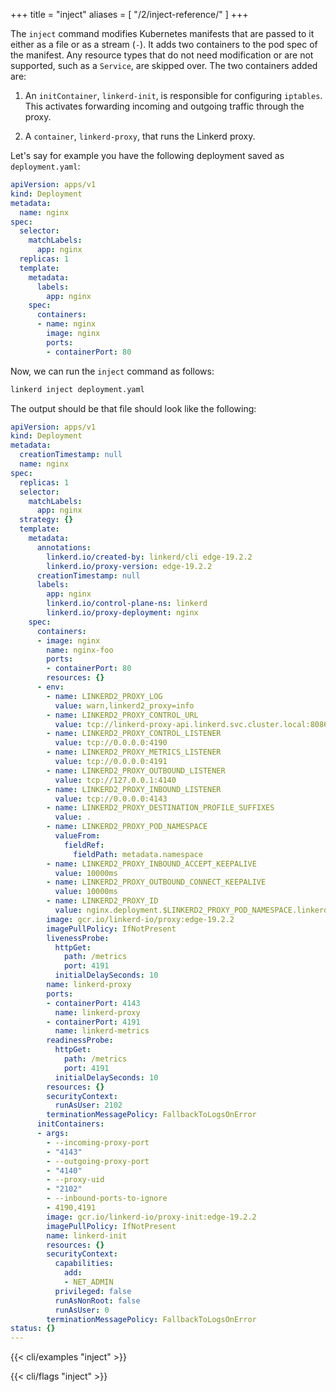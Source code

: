 +++
title = "inject"
aliases = [
  "/2/inject-reference/"
]
+++

The `inject` command modifies Kubernetes manifests that are passed to it either
as a file or as a stream (`-`). It adds two containers to the pod spec of
the manifest. Any resource types that do not need modification or are not
supported, such as a `Service`, are skipped over. The two containers added are:

1. An `initContainer`, `linkerd-init`, is responsible for configuring
   `iptables`. This activates forwarding incoming and outgoing traffic through
   the proxy.

1. A `container`, `linkerd-proxy`, that runs the Linkerd proxy.

Let's say for example you have the following deployment saved as `deployment.yaml`:

```yaml
apiVersion: apps/v1
kind: Deployment
metadata:
  name: nginx
spec:
  selector:
    matchLabels:
      app: nginx
  replicas: 1
  template:
    metadata:
      labels:
        app: nginx
    spec:
      containers:
      - name: nginx
        image: nginx
        ports:
        - containerPort: 80
```

Now, we can run the `inject` command as follows:

```bash
linkerd inject deployment.yaml
```

The output should be that file should look like the following:

```yaml
apiVersion: apps/v1
kind: Deployment
metadata:
  creationTimestamp: null
  name: nginx
spec:
  replicas: 1
  selector:
    matchLabels:
      app: nginx
  strategy: {}
  template:
    metadata:
      annotations:
        linkerd.io/created-by: linkerd/cli edge-19.2.2
        linkerd.io/proxy-version: edge-19.2.2
      creationTimestamp: null
      labels:
        app: nginx
        linkerd.io/control-plane-ns: linkerd
        linkerd.io/proxy-deployment: nginx
    spec:
      containers:
      - image: nginx
        name: nginx-foo
        ports:
        - containerPort: 80
        resources: {}
      - env:
        - name: LINKERD2_PROXY_LOG
          value: warn,linkerd2_proxy=info
        - name: LINKERD2_PROXY_CONTROL_URL
          value: tcp://linkerd-proxy-api.linkerd.svc.cluster.local:8086
        - name: LINKERD2_PROXY_CONTROL_LISTENER
          value: tcp://0.0.0.0:4190
        - name: LINKERD2_PROXY_METRICS_LISTENER
          value: tcp://0.0.0.0:4191
        - name: LINKERD2_PROXY_OUTBOUND_LISTENER
          value: tcp://127.0.0.1:4140
        - name: LINKERD2_PROXY_INBOUND_LISTENER
          value: tcp://0.0.0.0:4143
        - name: LINKERD2_PROXY_DESTINATION_PROFILE_SUFFIXES
          value: .
        - name: LINKERD2_PROXY_POD_NAMESPACE
          valueFrom:
            fieldRef:
              fieldPath: metadata.namespace
        - name: LINKERD2_PROXY_INBOUND_ACCEPT_KEEPALIVE
          value: 10000ms
        - name: LINKERD2_PROXY_OUTBOUND_CONNECT_KEEPALIVE
          value: 10000ms
        - name: LINKERD2_PROXY_ID
          value: nginx.deployment.$LINKERD2_PROXY_POD_NAMESPACE.linkerd-managed.linkerd.svc.cluster.local
        image: gcr.io/linkerd-io/proxy:edge-19.2.2
        imagePullPolicy: IfNotPresent
        livenessProbe:
          httpGet:
            path: /metrics
            port: 4191
          initialDelaySeconds: 10
        name: linkerd-proxy
        ports:
        - containerPort: 4143
          name: linkerd-proxy
        - containerPort: 4191
          name: linkerd-metrics
        readinessProbe:
          httpGet:
            path: /metrics
            port: 4191
          initialDelaySeconds: 10
        resources: {}
        securityContext:
          runAsUser: 2102
        terminationMessagePolicy: FallbackToLogsOnError
      initContainers:
      - args:
        - --incoming-proxy-port
        - "4143"
        - --outgoing-proxy-port
        - "4140"
        - --proxy-uid
        - "2102"
        - --inbound-ports-to-ignore
        - 4190,4191
        image: gcr.io/linkerd-io/proxy-init:edge-19.2.2
        imagePullPolicy: IfNotPresent
        name: linkerd-init
        resources: {}
        securityContext:
          capabilities:
            add:
            - NET_ADMIN
          privileged: false
          runAsNonRoot: false
          runAsUser: 0
        terminationMessagePolicy: FallbackToLogsOnError
status: {}
---
```

{{< cli/examples "inject" >}}

{{< cli/flags "inject" >}}
